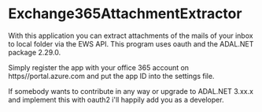 # Exchange365AttachmentExtractor
With this application you can extract attachments of the mails of your inbox to local folder via the EWS API. This program uses oauth and the ADAL.NET package 2.29.0.

Simply register the app with your office 365 account on https//portal.azure.com and put the app ID into the settings file.

If somebody wants to contribute in any way or upgrade to ADAL.NET 3.xx.x and implement this with oauth2 i'll happily add you as a developer.
